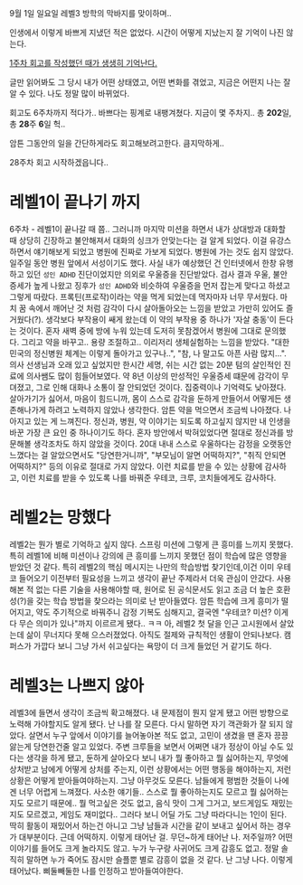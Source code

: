 
9월 1일 일요일 레벨3 방학의 막바지를 맞이하며..

인생에서 이렇게 바쁘게 지냈던 적은 없었다.
시간이 어떻게 지났는지 잘 기억이 나진 않는다.


[1주차 회고를 작성했던 때가 생생히 기억난다.](https://jong2.xyz/post/%EC%9A%B0%EC%95%84%ED%95%9C%ED%85%8C%ED%81%AC%EC%BD%94%EC%8A%A4%201%EC%A3%BC%EC%B0%A8%20%ED%9A%8C%EA%B3%A0) 

글만 읽어봐도 그 당시 내가 어떤 상태였고, 어떤 변화를 겪었고, 지금은 어떤지 나는 잘 알 수 있다.
나도 정말 많이 바뀌었다. 

회고도 6주차까지 적다가.. 바쁘다는 핑계로 내팽겨쳤다. 지금이 몇 주차지..
총 **202**일, 총 **28**주 **6**일 헉..

암튼 그동안의 일을 간단하게라도 회고해보려고한다. 큼지막하게.. 

28주차 회고 시작하겠읍니다..


# 레벨1이 끝나기 까지

6주차 - 레벨1이 끝나갈 때 쯤.. 그러니까 마지막 미션을 하면서 내가 상대방과 대화할 때 상당히 긴장하고 불안해져서 대화의 싱크가 안맞는다는 걸 알게 되었다. 이걸 유강스하면서 얘기해보게 되었고 병원에 진짜로 가보게 되었다. 병원에 가는 것도 쉽지 않았다. 일주일 동안 병원 앞에서 서성이기도 했다. 사실 내가 예상했던 건 인터넷에서 한창 유행하고 있던 `성인 ADHD` 진단이었지만 의외로 우울증을 진단받았다. 검사 결과 우울, 불안 증세가 높게 나왔고 징후가 `성인 ADHD`와 비슷하여 우울증을 먼저 잡는게 맞다고 하셨고 그렇게 따랐다.
프록틴(프로작)이라는 약을 먹게 되었는데 먹자마자 너무 무서웠다. 마치 꿈 속에서 깨어난 것 처럼 감각이 다시 살아돌아오는 느낌을 받았고 가만히 있어도 즐거웠다(?). 생각보다 부작용이 쌔게 왔는데 이 약의 부작용 중 하나가 '자살 충동'이 든다는 것이다. 혼자 새벽 중에 방에 누워 있는데 도저히 못참겠어서 병원에 그대로 문의했다.
그리고 약을 바꾸고.. 용량 조절하고.. 이리저리 생체실험하는 느낌을 받았다. "대한민국의 정신병원 체계는 이렇게 돌아가고 있구나..", "참, 나 말고도 아픈 사람 많지...". 의사 선생님과 오래 있고 싶었지만 한시간 세명, 쉬는 시간 없는 20분 텀의 살인적인 진료에 의사쌤도 많이 힘들어보였다.
약 8년 이상의 만성적인 우울증세 떄문에 감각이 무뎌졌고, 그로 인해 대화나 소통이 잘 안되었던 것이다. 집중력이나 기억력도 낮아졌다. 살아가기가 싫어서, 마음이 힘드니까, 몸이 스스로 감각을 둔하게 만들어서 어떻게든 생존해나가게 하려고 노력하지 않았나 생각한다.
암튼 약을 먹으면서 조금씩 나아졌다. 나아지고 있는 게 느껴진다. 정신과, 병원, 약 이야기는 되도록 하고싶지 않지만 내 인생을 바꾼 가장 큰 요인 중 하나이기도 하다. 혼자 방안에서 박혀있었다면 절대로 정신과를 방문해볼 생각조차도 하지 않았을 것이다. 20대 내내 스스로 우울하다는 감정을 오랫동안 느꼈다는 걸 알았으면서도 "당연한거니까", "부모님이 알면 어떡하지?", "취직 안되면 어떡하지?" 등의 이유로 절대로 가지 않았다. 이런 치료를 받을 수 있는 상황에 감사하고, 이런 치료를 받을 수 있도록 나를 바꿔준 우테코, 크루, 코치들에게도 감사하다.


# 레벨2는 망했다

레벨2는 뭔가 별로 기억하고 싶지 않다. 스프링 미션에 그렇게 큰 흥미를 느끼지 못했다. 특히 레벨1에 비해 미션이나 강의에 큰 흥미를 느끼지 못했던 점이 학습에 많은 영향을 받았던 것 같다. 특히 레벨2의 핵심 메시지는 나만의 학습방법 찾기인데,이건 이미 우테코 들어오기 이전부터 필요성을 느끼고 생각이 끝난 주제라서 더욱 관심이 안갔다. 사용해본 적 없는 다른 기술을 사용해야할 때, 원어로 된 공식문서도 읽고 조금 더 높은 호환성(?)을 갖는 학습 방법을 찾으라는 의미로 난 받아들였다. 
암튼 학습에 크게 흥미가 떨어지고, 약도 주기적으로 바꿔주니 감정 기복도 심해지고, 결국엔 "우테코? 미션? 이게 다 무슨 의미가 있나"까지 이르르게 됐다.. ㅋㅋ 아, 레벨2 첫 달을 인근 고시원에서 살았는데 삶이 무너지다 못해 으스러졌었다. 아직도 절제와 규칙적인 생활이 안되나보다. 캠퍼스가 가깝다 보니 그냥 가서 쉬고싶다는 욕망이 더 크게 들었던 거 같기도 하다.

# 레벨3는 나쁘지 않아

레벨3에 들면서 생각이 조금씩 확고해졌다. 내 문제점이 뭔지 알게 됐고 어떤 방향으로 노력해 가야할지도 알게 됐다. 난 나를 잘 모른다. 다시 말하면 자기 객관화가 잘 되지 않았다. 살면서 누구 앞에서 이야기를 늘어놓아본 적도 없고, 고민이 생겼을 땐 혼자 끙끙 앓는게 당연한건줄 알고 있었다. 주변 크루들을 보면서 어쩌면 내가 정상이 아닐 수도 있다는 생각을 하게 됐고, 둔하게 살아오다 보니 내가 뭘 좋아하고 뭘 싫어하는지, 무엇에 상처받고 남에게 어떻게 상처를 주는지, 이런 상황에서는 어떤 행동을 해야하는지, 저런 상황은 어떻게 받아들여야하는지. 그냥 아무것도 모른다.
남들에게 평범한 것들이 나에겐 너무 어렵게 느껴졌다. 사소한 얘기들.. 스스로 뭘 좋아하는지도 모르고 뭘 싫어하는지도 모르기 때문에.. 뭘 먹고싶은 것도 없고, 음식 맛이 그게 그거고, 보드게임도 재밌는지도 모르겠고, 게임도 재미없다.. 그러다 보니 어딜 가도 그냥 따라다니는 1인이 된다. 딱히 활동이 재밌어서 하는건 아니고 그냥 남들과 시간을 같이 보내고 싶어서 하는 경우가 대부분이다.
근데 어떡하지. 이렇게 태어난 걸. 무던~하게 태어난 나. 저주일까? 어떤 이야기를 들어도 크게 놀라지도 않고. 누가 누구랑 사귀어도 크게 감흥도 없고. 정말 솔직히 말하면 누가 죽어도 잠시만 슬플뿐 별로 감흥이 없을 것 같다.
난 그냥 나다. 이렇게 태어났다. 삐둘빼둘한 나를 인정하고 받아들여야한다.



